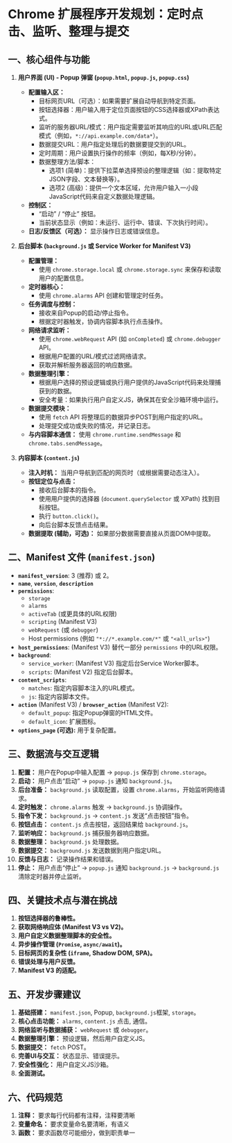 # Chrome 扩展程序开发规划：定时点击、监听、整理与提交

## 一、核心组件与功能

1.  **用户界面 (UI) - Popup 弹窗 (`popup.html`, `popup.js`, `popup.css`)**
    *   **配置输入区：**
        *   目标网页URL（可选）：如果需要扩展自动导航到特定页面。
        *   按钮选择器：用户输入用于定位页面按钮的CSS选择器或XPath表达式。
        *   监听的服务器URL/模式：用户指定需要监听其响应的URL或URL匹配模式（例如，`*://api.example.com/data*`）。
        *   数据提交URL：用户指定处理后的数据要提交到的URL。
        *   定时周期：用户设置执行操作的频率（例如，每X秒/分钟）。
        *   数据整理方法/脚本：
            *   选项1 (简单)：提供下拉菜单选择预设的整理逻辑（如：提取特定JSON字段、文本替换等）。
            *   选项2 (高级)：提供一个文本区域，允许用户输入一小段JavaScript代码来自定义数据处理逻辑。
    *   **控制区：**
        *   “启动” / “停止” 按钮。
        *   当前状态显示（例如：未运行、运行中、错误、下次执行时间）。
    *   **日志/反馈区（可选）：** 显示操作日志或错误信息。

2.  **后台脚本 (`background.js` 或 Service Worker for Manifest V3)**
    *   **配置管理：**
        *   使用 `chrome.storage.local` 或 `chrome.storage.sync` 来保存和读取用户的配置信息。
    *   **定时器核心：**
        *   使用 `chrome.alarms` API 创建和管理定时任务。
    *   **任务调度与控制：**
        *   接收来自Popup的启动/停止指令。
        *   根据定时器触发，协调内容脚本执行点击操作。
    *   **网络请求监听：**
        *   使用 `chrome.webRequest` API (如 `onCompleted`) 或 `chrome.debugger` API。
        *   根据用户配置的URL/模式过滤网络请求。
        *   获取并解析服务器返回的响应数据。
    *   **数据整理引擎：**
        *   根据用户选择的预设逻辑或执行用户提供的JavaScript代码来处理捕获到的数据。
        *   安全考量：如果执行用户自定义JS，确保其在安全沙箱环境中运行。
    *   **数据提交模块：**
        *   使用 `fetch` API 将整理后的数据异步POST到用户指定的URL。
        *   处理提交成功或失败的情况，并记录日志。
    *   **与内容脚本通信：** 使用 `chrome.runtime.sendMessage` 和 `chrome.tabs.sendMessage`。

3.  **内容脚本 (`content.js`)**
    *   **注入时机：** 当用户导航到匹配的网页时（或根据需要动态注入）。
    *   **按钮定位与点击：**
        *   接收后台脚本的指令。
        *   使用用户提供的选择器 (`document.querySelector` 或 XPath) 找到目标按钮。
        *   执行 `button.click()`。
        *   向后台脚本反馈点击结果。
    *   **数据提取 (辅助，可选)：** 如果部分数据需要直接从页面DOM中提取。

## 二、Manifest 文件 (`manifest.json`)

*   **`manifest_version`**: 3 (推荐) 或 2。
*   **`name`**, **`version`**, **`description`**
*   **`permissions`**:
    *   `storage`
    *   `alarms`
    *   `activeTab` (或更具体的URL权限)
    *   `scripting` (Manifest V3)
    *   `webRequest` (或 `debugger`)
    *   Host permissions (例如 `"*://*.example.com/*"` 或 `"<all_urls>"`)
*   **`host_permissions`**: (Manifest V3) 替代一部分 `permissions` 中的URL权限。
*   **`background`**:
    *   `service_worker`: (Manifest V3) 指定后台Service Worker脚本。
    *   `scripts`: (Manifest V2) 指定后台脚本。
*   **`content_scripts`**:
    *   `matches`: 指定内容脚本注入的URL模式。
    *   `js`: 指定内容脚本文件。
*   **`action`** (Manifest V3) / **`browser_action`** (Manifest V2):
    *   `default_popup`: 指定Popup弹窗的HTML文件。
    *   `default_icon`: 扩展图标。
*   **`options_page` (可选):** 用于复杂配置。

## 三、数据流与交互逻辑

1.  **配置：** 用户在Popup中输入配置 -> `popup.js` 保存到 `chrome.storage`。
2.  **启动：** 用户点击“启动” -> `popup.js` 通知 `background.js`。
3.  **后台准备：** `background.js` 读取配置，设置 `chrome.alarms`，开始监听网络请求。
4.  **定时触发：** `chrome.alarms` 触发 -> `background.js` 协调操作。
5.  **指令下发：** `background.js` -> `content.js` 发送“点击按钮”指令。
6.  **按钮点击：** `content.js` 点击按钮，返回结果给 `background.js`。
7.  **监听响应：** `background.js` 捕获服务器响应数据。
8.  **数据整理：** `background.js` 处理数据。
9.  **数据提交：** `background.js` 发送数据到用户指定URL。
10. **反馈与日志：** 记录操作结果和错误。
11. **停止：** 用户点击“停止” -> `popup.js` 通知 `background.js` -> `background.js` 清除定时器并停止监听。

## 四、关键技术点与潜在挑战

1.  **按钮选择器的鲁棒性。**
2.  **获取网络响应体 (Manifest V3 vs V2)。**
3.  **用户自定义数据整理脚本的安全性。**
4.  **异步操作管理 (`Promise`, `async/await`)。**
5.  **目标网页的复杂性 (`iframe`, Shadow DOM, SPA)。**
6.  **错误处理与用户反馈。**
7.  **Manifest V3 的适配。**

## 五、开发步骤建议

1.  **基础搭建：** `manifest.json`, Popup, `background.js`框架, `storage`。
2.  **核心点击功能：** `alarms`, `content.js` 点击, 通信。
3.  **网络监听与数据捕获：** `webRequest` 或 `debugger`。
4.  **数据整理引擎：** 预设逻辑，然后用户自定义JS。
5.  **数据提交：** `fetch` POST。
6.  **完善UI与交互：** 状态显示、错误提示。
7.  **安全性强化：** 用户自定义JS沙箱。
8.  **全面测试。**

## 六、代码规范

1.  **注释：** 要求每行代码都有注释，注释要清晰
2.  **变量命名：** 要求变量命名要清晰，有语义
3.  **函数：** 要求函数尽可能细分，做到职责单一




